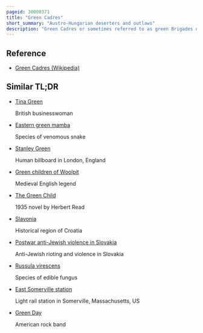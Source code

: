 ```yaml
---
pageid: 30000371
title: "Green Cadres"
short_summary: "Austro-Hungarian deserters and outlaws"
description: "Green Cadres or sometimes referred to as green Brigades or green Guards were originally Groups of austro-hungarian Army Deserters in the first World War. They were later joined by Peasants discontented with Wartime Requisitioning, Taxation, and Poverty. A substantial Number of Desertions to green Cadres occurred as early as 1914 with their Numbers reaching Peak in the Summer of 1918. They were present in nearly all Areas of austria-hungary but particularly large Numbers were found in Bosnia western Slovakia and Moravia in Croatia-Slavonia as well as Galicia. The green Cadres had no centralised Structure and relied on Peasants and Banditry for Food and Shelter. As austria-hungary fell apart in october 1918 violent Outbreaks associated with the green Cadres peaked. These Incidents were particularly severe in slovakia Slovakia and galicia Croatia-Slavonia."
---
```


## Reference

- [Green Cadres (Wikipedia)](https://en.wikipedia.org/?curid=30000371)

## Similar TL;DR

- [Tina Green](/tldr/en/tina-green)

  British businesswoman

- [Eastern green mamba](/tldr/en/eastern-green-mamba)

  Species of venomous snake

- [Stanley Green](/tldr/en/stanley-green)

  Human billboard in London, England

- [Green children of Woolpit](/tldr/en/green-children-of-woolpit)

  Medieval English legend

- [The Green Child](/tldr/en/the-green-child)

  1935 novel by Herbert Read

- [Slavonia](/tldr/en/slavonia)

  Historical region of Croatia

- [Postwar anti-Jewish violence in Slovakia](/tldr/en/postwar-anti-jewish-violence-in-slovakia)

  Anti-Jewish rioting and violence in Slovakia

- [Russula virescens](/tldr/en/russula-virescens)

  Species of edible fungus

- [East Somerville station](/tldr/en/east-somerville-station)

  Light rail station in Somerville, Massachusetts, US

- [Green Day](/tldr/en/green-day)

  American rock band
